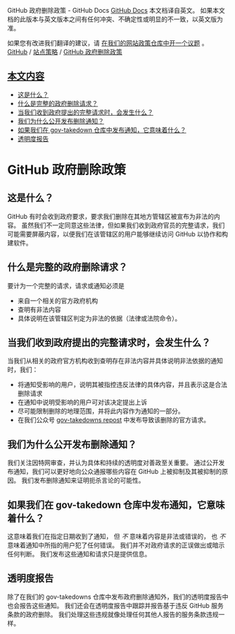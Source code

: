GitHub 政府删除政策 - GitHub Docs
[GitHub Docs](/cn)
本文档译自英文。 如果本文档的此版本与英文版本之间有任何冲突、不确定性或明显的不一致，以英文版为准。

如果您有改进我们翻译的建议，请
[在我们的网站政策仓库中开一个议题](https://github.com/github/site-policy/issues)
。
[GitHub](/cn/github)
/
[站点策略](/cn/github/site-policy)
/
[GitHub 政府删除政策](/cn/github/site-policy/github-government-takedown-policy)

## [本文内容](#in-this-article)
- [这是什么？](#what-is-this)
- [什么是完整的政府删除请求？](#what-is-a-complete-government-takedown-request)
- [当我们收到政府提出的完整请求时，会发生什么？](#what-happens-when-we-receive-a-complete-takedown-request-from-a-government)
- [我们为什么公开发布删除通知？](#why-do-we-publicly-post-takedown-notices)
- [如果我们在 gov-takedown 仓库中发布通知，它意味着什么？](#what-does-it-mean-if-we-post-a-notice-in-our-gov-takedowns-repository)
- [透明度报告](#transparency-reporting)

# GitHub 政府删除政策

## 这是什么？

GitHub 有时会收到政府要求，要求我们删除在其地方管辖区被宣布为非法的内容。 虽然我们不一定同意这些法律，但如果我们收到政府官员的完整请求，我们可能需要屏蔽内容，以便我们在该管辖区的用户能够继续访问 GitHub 以协作和构建软件。

## 什么是完整的政府删除请求？

要计为一个完整的请求，请求或通知必须是

- 来自一个相关的官方政府机构
- 查明有非法内容
- 具体说明在该管辖区判定为非法的依据（法律或法院命令）。

## 当我们收到政府提出的完整请求时，会发生什么？

当我们从相关的政府官方机构收到查明存在非法内容并具体说明非法依据的通知时，我们：

- 将通知受影响的用户，说明其被指控违反法律的具体内容，并且表示这是合法删除请求
- 在通知中说明受影响的用户可对该决定提出上诉
- 尽可能限制删除的地理范围，并将此内容作为通知的一部分。
- 在我们公众号
[gov-takedowns repost](https://github.com/github/gov-takedowns)
中发布导致该删除的官方请求。

## 我们为什么公开发布删除通知？

我们关注因特网审查，并认为具体和持续的透明度对善政至关重要。 通过公开发布通知，我们可以更好地向公众通报哪些内容在 GitHub 上被抑制及其被抑制的原因。 我们发布删除通知来证明扼杀言论的可能性。

## 如果我们在 gov-takedown 仓库中发布通知，它意味着什么？

这意味着我们在指定日期收到了通知， 但
*不*
意味着内容是非法或错误的， 也
*不*
意味着通知中所指的用户犯了任何错误。 我们并不对政府请求的正误做出或暗示任何判断。 我们发布这些通知和请求只是提供信息。

## 透明度报告

除了在我们的 gov-takedowns 仓库中发布政府删除通知外，我们的透明度报告中也会报告这些通知。 我们还会在透明度报告中跟踪并报告基于违反 GitHub 服务条款的政府删除。 我们处理这些违规就像处理任何其他人报告的服务条款违规一样。
